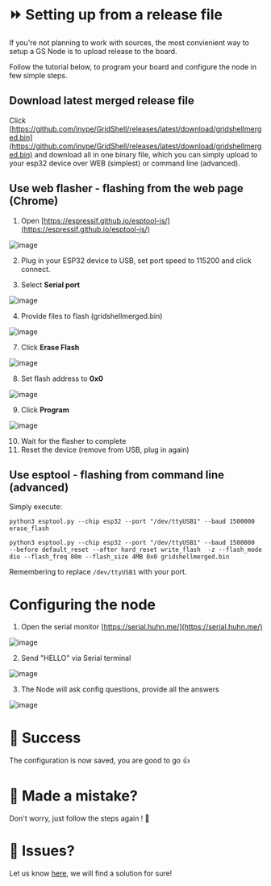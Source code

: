 # ⏩ Setting up from a release file
If you're not planning to work with sources, the most convienient way to setup a GS Node is to upload release to the board.

Follow the tutorial below, to program your board and configure the node in few simple steps.

## Download latest merged release file 
Click [https://github.com/invpe/GridShell/releases/latest/download/gridshellmerged.bin](https://github.com/invpe/GridShell/releases/latest/download/gridshellmerged.bin) and download 
all in one binary file, which you can simply upload to your esp32 device over WEB (simplest) or command line (advanced).


## Use web flasher - flashing from the web page (Chrome)
1. Open [https://espressif.github.io/esptool-js/](https://espressif.github.io/esptool-js/)

![image](https://github.com/invpe/GridShell/assets/106522950/8fe54ed2-7c97-4e25-802f-f3aef100e364)

   
2. Plug in your ESP32 device to USB, set port speed to 115200 and click connect.
  

3. Select **Serial port**

 ![image](https://github.com/invpe/GridShell/assets/106522950/b4c4cc90-5754-4c20-a9ef-2ad43951313f)

4. Provide files to flash (gridshellmerged.bin)

 ![image](https://github.com/invpe/GridShell/assets/106522950/72c01d34-1de1-42a0-8099-ea1fb0357021)

 
7. Click **Erase Flash**

 ![image](https://github.com/invpe/GridShell/assets/106522950/f3eacfce-4dc5-47b7-a103-3987213284c3)

8. Set flash address to **0x0**

![image](https://github.com/invpe/GridShell/assets/106522950/bae179f6-e717-4e95-9634-e1216239cab5)

9. Click **Program**

![image](https://github.com/invpe/GridShell/assets/106522950/2878acfe-2b8c-4f07-b4ea-b2e78f7a8baa)

    
10. Wait for the flasher to complete
11. Reset the device (remove from USB, plug in again)



## Use esptool - flashing from command line (advanced)
Simply execute: 

```
python3 esptool.py --chip esp32 --port "/dev/ttyUSB1" --baud 1500000  erase_flash

python3 esptool.py --chip esp32 --port "/dev/ttyUSB1" --baud 1500000  --before default_reset --after hard_reset write_flash  -z --flash_mode dio --flash_freq 80m --flash_size 4MB 0x0 gridshellmerged.bin
```

Remembering to replace `/dev/ttyUSB1` with your port.



# Configuring the node

1. Open the serial monitor [https://serial.huhn.me/](https://serial.huhn.me/)

![image](https://github.com/invpe/GridShell/assets/106522950/eeaca9d8-475a-4c31-9531-816f41eae5f5)

2. Send "HELLO" via Serial terminal 

![image](https://github.com/invpe/GridShell/assets/106522950/b22120d6-3bcc-450b-85a5-e3b14f542e80)

3. The Node will ask config questions, provide all the answers


![image](https://github.com/invpe/GridShell/assets/106522950/77c5b265-a98a-40db-8bbf-9ed6e0dbca19)




# 🍏 Success
The configuration is now saved, you are good to go 👍

# 🤬 Made a mistake?
Don't worry, just follow the steps again ! 🤝

# :thought_balloon: Issues?
Let us know [here](https://github.com/invpe/GridShell/discussions), we will find a solution for sure!


